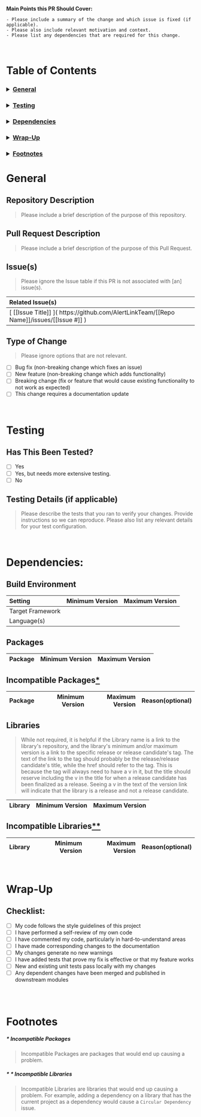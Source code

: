  __Main Points this PR Should Cover:__
```
- Please include a summary of the change and which issue is fixed (if applicable). 
- Please also include relevant motivation and context. 
- Please list any dependencies that are required for this change.
```

<br />

# Table of Contents

<h3>
<details> 
<summary><a href="#General">General</a></summary>

> ||
> |---|
> | [Repository Description](#repository-description) |
> | [Pull Request Description](#pull-request-description) |
> | [Issue(s)](#issues) |
> | [Type of Change](#type-of-change) |
</details>
</h3>

<h3>
<details> 
<summary><a href="#Testing">Testing</a></summary>

> ||
> |---|
> | [Has This Been Tested?](#has-this-been-tested) |
> | [Testing Details (if applicable)](#testing-details-if-applicable) |
</details>
</h3>

<h3>
<details> 
<summary><a href="#Dependencies">Dependencies</a></summary>

> ||
> |---|
> | [Build Environment](#build-environment) |
> | [Packages](#packages) |
> | [Incompatible Packages](#incompatible-packages) |
> | [Libraries](#libraries) |
> | [Incompatible Libraries](#incompatible-libraries) |
</details>
</h3>

<h3>
<details> 
<summary><a href="#Wrap-Up">Wrap-Up</a></summary>

> ||
> |---|
> | [Checklist](#checklist) |</details>
</h3>

<h3>
<details> 
<summary><a href="#Footnotes">Footnotes</a></summary>

> ||
> |---|
> | [&ast; Incompatible Packages](#-incompatible-packages) |
> | [&ast; &ast; Incompatible Libraries](#--incompatible-libraries) |
</details>
</h3>

# General

## Repository Description

> Please include a brief description of the purpose of this repository.



## Pull Request Description

> Please include a brief description of the purpose of this Pull Request.



## Issue(s)

> Please ignore the Issue table if this PR is not associated with [an] issue(s).

| Related Issue(s) |
|:---|
| &lbrack; [[Issue Title]] &rbrack;&lpar; h<span/>ttps://github.com/AlertLinkTeam/[[Repo Name]]/issues/[[Issue #]] &rpar; |

## Type of Change

> Please ignore options that are not relevant.

- [ ] Bug fix (non-breaking change which fixes an issue)<br/>
- [ ] New feature (non-breaking change which adds functionality)<br/>
- [ ] Breaking change (fix or feature that would cause existing functionality to not work as expected)<br/>
- [ ] This change requires a documentation update<br/>

<br />

# Testing

## Has This Been Tested?

- [ ] Yes<br/>
- [ ] Yes, but needs more extensive testing.<br/>
- [ ] No<br/>

## Testing Details (if applicable)

> Please describe the tests that you ran to verify your changes. Provide instructions so we can reproduce. Please also list any relevant details for your test configuration.

<br />

# Dependencies:

## Build Environment

| Setting | Minimum Version | Maximum Version |
|:---|---:|---:|
| Target Framework |   |   |
| Language(s) |   |   |

## Packages

| Package | Minimum Version | Maximum Version |
|:---|---:|---:|

## Incompatible Packages[&ast;](#-incompatible-packages)

| Package | Minimum Version | Maximum Version | Reason(optional) |
|:---|---:|---:|:---|

## Libraries

> While not required, it is helpful if the Library name is a link to the library's repository, and the library's minimum and/or maximum version is a link to the specific release or release candidate's tag. The text of the link to the tag should probably be the release/release candidate's title, while the href should refer to the tag. This is because the tag will always need to have a v in it, but the title should reserve including the v in the title for when a release candidate has been finalized as a release. Seeing a v in the text of the version link will indicate that the library is a release and not a release candidate.

| Library | Minimum Version | Maximum Version |
|:---|---:|---:|

## Incompatible Libraries[&ast;&ast;](#--incompatible-libraries)

| Library | Minimum Version | Maximum Version | Reason(optional) |
|:---|---:|---:|:---|

<br />

# Wrap-Up

## Checklist:

- [ ] My code follows the style guidelines of this project<br/>
- [ ] I have performed a self-review of my own code<br/>
- [ ] I have commented my code, particularly in hard-to-understand areas<br/>
- [ ] I have made corresponding changes to the documentation<br/>
- [ ] My changes generate no new warnings<br/>
- [ ] I have added tests that prove my fix is effective or that my feature works<br/>
- [ ] New and existing unit tests pass locally with my changes<br/>
- [ ] Any dependent changes have been merged and published in downstream modules<br/>

<br /><br />

# Footnotes

#####  &ast; Incompatible Packages
> Incompatible Packages are packages that would end up causing a problem. 

##### &ast; &ast; Incompatible Libraries
> Incompatible Libraries are libraries that would end up causing a problem. For example, adding a dependency on a library that has the current project as a dependency would cause a `Circular Dependency` issue.
